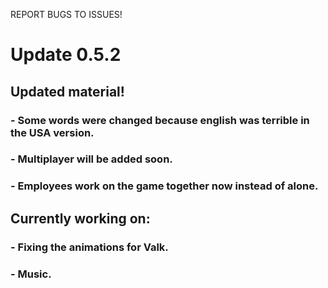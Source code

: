 REPORT BUGS TO ISSUES!
# Update 0.5.2
## Updated material!
### - Some words were changed because english was terrible in the USA version.
### - Multiplayer will be added soon.
### - Employees work on the game together now instead of alone.
## Currently working on:
### - Fixing the animations for Valk.
### - Music.

